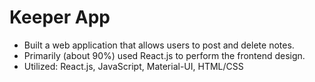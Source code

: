 # Keeper App

<ul>
  <li>Built a web application that allows users to post and delete notes.</li>
  <li>Primarily (about 90%) used React.js to perform the frontend design.</li>
  <li>Utilized: React.js, JavaScript, Material-UI, HTML/CSS</li>
</ul>
